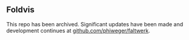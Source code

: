 ## Foldvis

This repo has been archived. Significant updates have been made and development continues at [github.com/phiweger/faltwerk](https://github.com/phiweger/faltwerk).
